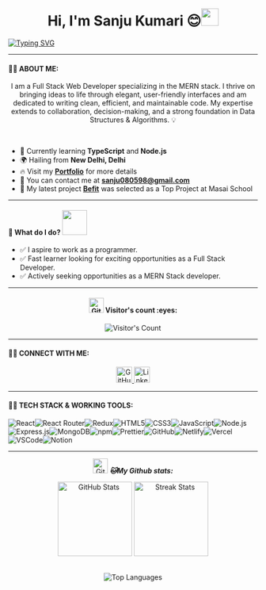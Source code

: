 <h1 align="center">Hi, I'm Sanju Kumari 😊<img src="https://raw.githubusercontent.com/sanjukumari-tech/sanjukumari-tech/main/photo.png" width="35"></h1>

<!-- Typing SVG -->
[![Typing SVG](https://readme-typing-svg.demolab.com?font=Fira+Code&weight=800&size=35&pause=1000&color=25DDF7&background=B3FFE500&center=true&vCenter=true&width=750&lines=Full+Stack+Web+Developer+👨🏻‍💻;1500%2B+Hours+of+Coding+Experience+⚡️;700%2B+DSA+Questions+Solved+💡)](https://git.io/typing-svg)
<hr>

#### 👨‍💻 ABOUT ME:
<p align="center">
  I am a Full Stack Web Developer specializing in the MERN stack. I thrive on bringing ideas to life through elegant, user-friendly interfaces and am dedicated to writing clean, efficient, and maintainable code. My expertise extends to collaboration, decision-making, and a strong foundation in Data Structures & Algorithms. 💡
</p>
<br/>

- 🌱 Currently learning **TypeScript** and **Node.js** 
- 🌍 Hailing from **New Delhi, Delhi**
- 🔥 Visit my [**Portfolio**](https://sanjukumari.github.io) for more details
- 📧 You can contact me at [**sanju080598@gmail.com**](mailto:sanju080598@gmail.com)
- 🚀 My latest project [**Befit**](https://be-1fit.netlify.app/) was selected as a Top Project at Masai School

<hr>

#### 🚀 What do I do? <img src="https://media.giphy.com/media/XGma2iRIHTKkwqRkFl/giphy.gif" width="50">
- ✅ I aspire to work as a programmer.
- ✅ Fast learner looking for exciting opportunities as a Full Stack Developer.
- ✅ Actively seeking opportunities as a MERN Stack developer.

<hr>

<h4 align="center"><img src="https://media.giphy.com/media/W5eoZHPpUx9sapR0eu/giphy.gif" width="30px" alt="Git"/>&nbsp;Visitor's count :eyes:</h4>
<p align="center"><img src="https://profile-counter.glitch.me/{sanjukumari-tech}/count.svg" alt="Visitor's Count" /></p>
<hr>

#### 👨‍💻 CONNECT WITH ME:

<p align="center">
  <a href="https://github.com/sanjukumari-tech">
    <img src="https://img.icons8.com/nolan/64/github.png" width="32px" alt="GitHub"/>
  </a>
  <a href="https://www.linkedin.com/in/sanju-kumari-a73149264/" target="_blank">
    <img src="https://img.icons8.com/nolan/64/linkedin.png" width="32px" alt="LinkedIn"/>
  </a>
</p>

<hr>

#### 👨‍💻 TECH STACK & WORKING TOOLS:

<p align="center" style="display: flex; flex-wrap: wrap;">
  <img src="https://img.shields.io/badge/React-%2320232a.svg?style=for-the-badge&logo=react&logoColor=%2361DAFB" alt="React" />
  <img src="https://img.shields.io/badge/React_Router-CA4245?style=for-the-badge&logo=react-router&logoColor=white" alt="React Router" />
  <img src="https://img.shields.io/badge/Redux-%23593d88.svg?style=for-the-badge&logo=redux&logoColor=white" alt="Redux" />
  <img src="https://img.shields.io/badge/HTML5-E34F26?style=for-the-badge&logo=html5&logoColor=white" alt="HTML5" />
  <img src="https://img.shields.io/badge/CSS3-1572B6?style=for-the-badge&logo=css3&logoColor=white" alt="CSS3" />
  <img src="https://img.shields.io/badge/JavaScript-323330?style=for-the-badge&logo=javascript&logoColor=F7DF1E" alt="JavaScript" />
  <img src="https://img.shields.io/badge/Node.js-43853D?style=for-the-badge&logo=node.js&logoColor=white" alt="Node.js" />
  <img src="https://img.shields.io/badge/Express.js-404D59?style=for-the-badge&logo=express&logoColor=white" alt="Express.js" />
  <img src="https://img.shields.io/badge/MongoDB-4EA94B?style=for-the-badge&logo=mongodb&logoColor=white" alt="MongoDB" />
  <img src="https://img.shields.io/badge/npm-CB3837?style=for-the-badge&logo=npm&logoColor=white" alt="npm" />
  <img src="https://img.shields.io/badge/Prettier-1A2C34?style=for-the-badge&logo=prettier&logoColor=white" alt="Prettier" />
  <img src="https://img.shields.io/badge/GitHub-100000?style=for-the-badge&logo=github&logoColor=white" alt="GitHub" />
  <img src="https://img.shields.io/badge/Netlify-00C7B7?style=for-the-badge&logo=netlify&logoColor=white" alt="Netlify" />
  <img src="https://img.shields.io/badge/Vercel-000000?style=for-the-badge&logo=vercel&logoColor=white" alt="Vercel" />
  <img src="https://img.shields.io/badge/VSCode-0078D4?style=for-the-badge&logo=visual%20studio%20code&logoColor=white" alt="VSCode" />
  <img src="https://img.shields.io/badge/Notion-000000?style=for-the-badge&logo=notion&logoColor=white" alt="Notion" />
</p>

<hr>

<p align="center">
<img src="https://media.giphy.com/media/W5eoZHPpUx9sapR0eu/giphy.gif" width="30px" alt="Git"/>&nbsp;<i><b>🐱My Github stats:</b></i> 
</p>
<div align="center">
  <img src="https://github-readme-stats.vercel.app/api?username=sanjukumari-tech&count_private=true&theme=light" height="150" alt="GitHub Stats" />
  <img src="https://github-readme-streak-stats.herokuapp.com?user=sanjukumari-tech&theme=light&hide_border=true&border_radius=6.5&date_format=M%20j%5B%2C%20Y%5D" height="150" alt="Streak Stats" />
</div>

<br>
<p align="center">
  <img src="https://github-readme-stats.vercel.app/api/top-langs/?username=sanjukumari-tech&layout=compact&theme=light&hide_border=true" alt="Top Languages" />
</p>
